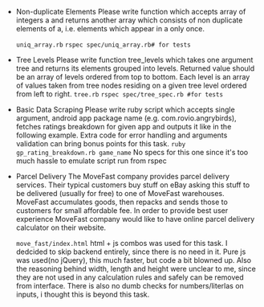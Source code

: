 * Non-duplicate Elements
Please write function which accepts array of integers a and returns another array which consists of non duplicate elements of a, i.e. elements which appear in a only once.

    ``uniq_array.rb``
    ``rspec spec/uniq_array.rb# for tests``

* Tree Levels
Please write function tree_levels which takes one argument tree and returns its elements grouped into levels. Returned value should be an array of levels ordered from top to bottom. Each level is an array of values taken from tree nodes residing on a given tree level ordered from left to right.
    ``tree.rb``
    ``rspec spec/tree_spec.rb #for tests``

* Basic Data Scraping
Please write ruby script which accepts single argument, android app package name (e.g. com.rovio.angrybirds), fetches ratings breakdown for given app and outputs it like in the following example. Extra code for error handling and arguments validation can bring bonus points for this task.
    ``ruby gp_rating_breakdown.rb game_name``
    No specs for this one since it's too much hassle to emulate script run from rspec

* Parcel Delivery
The MoveFast company provides parcel delivery services. Their typical customers buy stuff on eBay asking this stuff to be delivered (usually for free) to one of MoveFast warehouses. MoveFast accumulates goods, then repacks and sends those to customers for small affordable fee. In order to provide best user experience MoveFast company would like to have online parcel delivery calculator on their website.

    ``move_fast/index.html``
    html + js combos was used for this task. I dedcided to skip backend entirely, since there is no need in it. Pure js was used(no jQuery), this much faster, but code a bit blowned up.
    Also the reasoning behind width, length and height were unclear to me, since they are not used in any calculation rules and safely can be removed from interface.
    There is also no dumb checks for numbers/literlas on inputs, i thought this is beyond this task.
